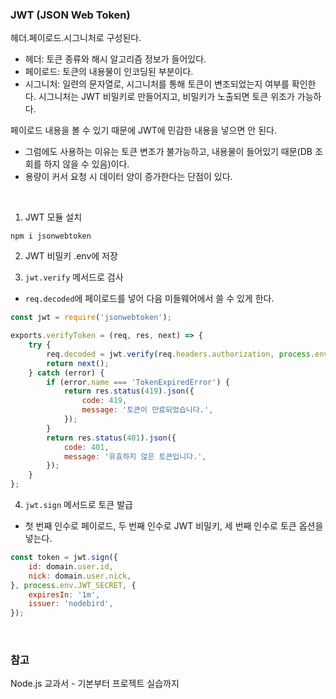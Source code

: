 ### JWT (JSON Web Token)

헤더.페이로드.시그니처로 구성된다. 
- 헤더: 토큰 종류와 해시 알고리즘 정보가 들어있다.
- 페이로드: 토큰의 내용물이 인코딩된 부분이다. 
- 시그니처: 일련의 문자열로, 시그니처를 통해 토큰이 변조되었는지 여부를 확인한다. 시그니처는 JWT 비밀키로 만들어지고, 비밀키가 노출되면 토큰 위조가 가능하다. 

페이로드 내용을 볼 수 있기 때문에 JWT에 민감한 내용을 넣으면 안 된다.
-  그럼에도 사용하는 이유는 토큰 변조가 불가능하고, 내용물이 들어있기 때문(DB 조회를 하지 않을 수 있음)이다.
- 용량이 커서 요청 시 데이터 양이 증가한다는 단점이 있다.  

<br>

1. JWT 모듈 설치 

```
npm i jsonwebtoken
```

2. JWT 비밀키 .env에 저장

3. `jwt.verify` 메서드로 검사

- `req.decoded`에 페이로드를 넣어 다음 미들웨어에서 쓸 수 있게 한다. 

```javascript
const jwt = require('jsonwebtoken');

exports.verifyToken = (req, res, next) => {
	try {
		req.decoded = jwt.verify(req.headers.authorization, process.env.JWT_SECRET);
		return next();
	} catch (error) {
		if (error.name === 'TokenExpiredError') {
			return res.status(419).json({
				code: 419,
				message: '토큰이 만료되었습니다.',
			});
		}
		return res.status(401).json({
			code: 401,
			message: '유효하지 않은 토큰입니다.',
		});
	}
};
```

4. `jwt.sign` 메서드로 토큰 발급 

- 첫 번째 인수로 페이로드, 두 번째 인수로 JWT 비밀키, 세 번째 인수로 토큰 옵션을 넣는다. 

```javascript
const token = jwt.sign({
	id: domain.user.id,
	nick: domain.user.nick,
}, process.env.JWT_SECRET, {
	expiresIn: '1m',
	issuer: 'nodebird',
});
```

<br>

### 참고 

Node.js 교과서 - 기본부터 프로젝트 실습까지
